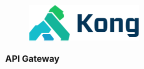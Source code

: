 <div align="center">
<a href="https://konghq.com">
<img width="350px" src="https://raw.githubusercontent.com/Kong/docs.konghq.com/main/app/assets/images/Kogo-gradient.svg"/>
</a>
</div>

# API Gateway

